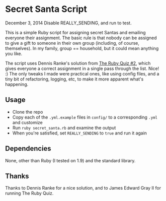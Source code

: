 # Secret Santa Script

December 3, 2014
Disable REALLY_SENDING, and run to test.


This is a simple Ruby script for assigning secret Santas and emailing everyone their assignment. The basic rule is that nobody can be assigned to give a gift to someone in their own group (including, of course, themselves). In my family, group == household, but it could mean anything you like.

The script uses Dennis Ranke's solution from [The Ruby Quiz #2](http://www.rubyquiz.com/quiz2.html), which gives everyone a correct assignment in a single pass through the list. Nice! :) The only tweaks I made were practical ones, like using config files, and a tiny bit of refactoring, logging, etc, to make it more apparent what's happening.

## Usage

- Clone the repo
- Copy each of the `.yml.example` files in `config/` to a corresponding `.yml` and customize
- Run `ruby secret_santa.rb` and examine the output
- When you're satisfied, set `REALLY_SENDING` to `true` and run it again

## Dependencies

None, other than Ruby (I tested on 1.9) and the standard library.

## Thanks

Thanks to Dennis Ranke for a nice solution, and to James Edward Gray II for running The Ruby Quiz.

